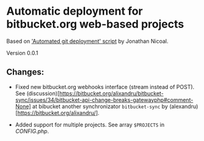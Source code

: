 
# Automatic deployment for bitbucket.org web-based projects

Based on ['Automated git deployment' script](http://jonathannicol.com/blog/2013/11/19/automated-git-deployments-from-bitbucket/) by Jonathan Nicoal.

Version 0.0.1

## Changes:

- Fixed new bitbucket.org webhooks interface (stream instead of POST). See (discussion)[https://bitbucket.org/alixandru/bitbucket-sync/issues/34/bitbucket-api-change-breaks-gatewayphp#comment-None] at bibucket another synchronizator `bitbucket-sync` by (alexandru)[https://bitbucket.org/alixandru/].

- Added support for multiple projects. See array `$PROJECTS` in *CONFIG.php*.


